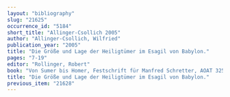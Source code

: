 ```yaml
---
layout: "bibliography"
slug: "21625"
occurrence_id: "5184"
short_title: "Allinger-Csollich 2005"
author: "Allinger-Csollich, Wilfried"
publication_year: "2005"
title: "Die Größe und Lage der Heiligtümer im Esagil von Babylon."
pages: "7-19"
editor: "Rollinger, Robert"
book: "Von Sumer bis Homer, Festschrift für Manfred Schretter, AOAT 325 (Münster)"
title: "Die Größe und Lage der Heiligtümer im Esagil von Babylon."
previous_item: "21628"
---
```

